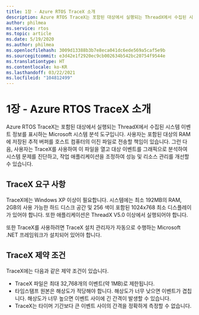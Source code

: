 ```yaml
---
title: 1장 - Azure RTOS TraceX 소개
description: Azure RTOS TraceX는 포함된 대상에서 실행되는 ThreadX에서 수집된 시스템 이벤트 정보를 표시하는 Microsoft 시스템 분석 도구입니다.
author: philmea
ms.service: rtos
ms.topic: article
ms.date: 5/19/2020
ms.author: philmea
ms.openlocfilehash: 3009d13388b3b7e8eca041dc6ede569a5caf5e9b
ms.sourcegitcommit: e3d42e1f2920ec9cb002634b542bc20754f9544e
ms.translationtype: HT
ms.contentlocale: ko-KR
ms.lasthandoff: 03/22/2021
ms.locfileid: "104812499"
---
```

# <a name="chapter-1---introduction-to-azure-rtos-tracex"></a>1장 - Azure RTOS TraceX 소개

Azure RTOS TraceX는 포함된 대상에서 실행되는 ThreadX에서 수집된 시스템 이벤트 정보를 표시하는 Microsoft 시스템 분석 도구입니다. 사용자는 포함된 대상의 RAM에 저장된 추적 버퍼를 호스트 컴퓨터의 이진 파일로 전송할 책임이 있습니다. 그런 다음, 사용자는 TraceX를 사용하여 이 파일을 열고 대상 이벤트를 그래픽으로 분석하여 시스템 문제를 진단하고, 작업 애플리케이션을 조정하여 성능 및 리소스 관리를 개선할 수 있습니다.

## <a name="tracex-requirements"></a>TraceX 요구 사항

TraceX에는 Windows XP 이상이 필요합니다. 시스템에는 최소 192MB의 RAM, 2GB의 사용 가능한 하드 디스크 공간 및 256 색이 포함된 1024x768 최소 디스플레이가 있어야 합니다. 또한 애플리케이션은 ThreadX V5.0 이상에서 실행되어야 합니다.

또한 TraceX를 사용하려면 TraceX 설치 관리자가 자동으로 수행하는 Microsoft .NET 프레임워크가 설치되어 있어야 합니다.

## <a name="tracex-constraints"></a>TraceX 제약 조건

TraceX에는 다음과 같은 제약 조건이 있습니다.

- TraceX 파일은 최대 32,768개의 이벤트(약 1MB)로 제한됩니다.
- 타임스탬프 원본은 해상도가 적당해야 합니다. 해상도가 너무 낮으면 이벤트가 겹칩니다. 해상도가 너무 높으면 이벤트 사이에 긴 간격이 발생할 수 있습니다.
- TraceX는 타이머 기간보다 큰 이벤트 사이의 간격을 정확하게 측정할 수 없습니다.
